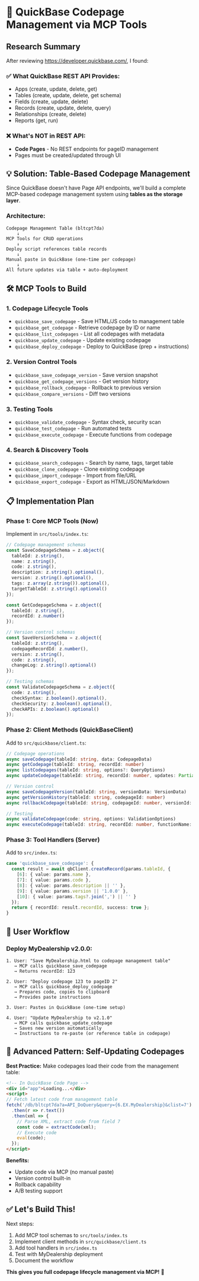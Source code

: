 # 🎯 QuickBase Codepage Management via MCP Tools

## Research Summary

After reviewing https://developer.quickbase.com/, I found:

### ✅ What QuickBase REST API Provides:
- Apps (create, update, delete, get)
- Tables (create, update, delete, get schema)
- Fields (create, update, delete)
- Records (create, update, delete, query)
- Relationships (create, delete)
- Reports (get, run)

### ❌ What's NOT in REST API:
- **Code Pages** - No REST endpoints for pageID management
- Pages must be created/updated through UI

## 💡 Solution: Table-Based Codepage Management

Since QuickBase doesn't have Page API endpoints, we'll build a complete MCP-based codepage management system using **tables as the storage layer**.

### Architecture:
```
Codepage Management Table (bltcpt7da)
    ↓
MCP Tools for CRUD operations
    ↓
Deploy script references table records
    ↓
Manual paste in QuickBase (one-time per codepage)
    ↓
All future updates via table + auto-deployment
```

## 🛠️ MCP Tools to Build

### 1. Codepage Lifecycle Tools
- `quickbase_save_codepage` - Save HTML/JS code to management table
- `quickbase_get_codepage` - Retrieve codepage by ID or name
- `quickbase_list_codepages` - List all codepages with metadata
- `quickbase_update_codepage` - Update existing codepage
- `quickbase_deploy_codepage` - Deploy to QuickBase (prep + instructions)

### 2. Version Control Tools
- `quickbase_save_codepage_version` - Save version snapshot
- `quickbase_get_codepage_versions` - Get version history
- `quickbase_rollback_codepage` - Rollback to previous version
- `quickbase_compare_versions` - Diff two versions

### 3. Testing Tools
- `quickbase_validate_codepage` - Syntax check, security scan
- `quickbase_test_codepage` - Run automated tests
- `quickbase_execute_codepage` - Execute functions from codepage

### 4. Search & Discovery Tools
- `quickbase_search_codepages` - Search by name, tags, target table
- `quickbase_clone_codepage` - Clone existing codepage
- `quickbase_import_codepage` - Import from file/URL
- `quickbase_export_codepage` - Export as HTML/JSON/Markdown

## 📋 Implementation Plan

### Phase 1: Core MCP Tools (Now)
Implement in `src/tools/index.ts`:
```typescript
// Codepage management schemas
const SaveCodepageSchema = z.object({
  tableId: z.string(),
  name: z.string(),
  code: z.string(),
  description: z.string().optional(),
  version: z.string().optional(),
  tags: z.array(z.string()).optional(),
  targetTableId: z.string().optional()
});

const GetCodepageSchema = z.object({
  tableId: z.string(),
  recordId: z.number()
});

// Version control schemas
const SaveVersionSchema = z.object({
  tableId: z.string(),
  codepageRecordId: z.number(),
  version: z.string(),
  code: z.string(),
  changeLog: z.string().optional()
});

// Testing schemas
const ValidateCodepageSchema = z.object({
  code: z.string(),
  checkSyntax: z.boolean().optional(),
  checkSecurity: z.boolean().optional(),
  checkAPIs: z.boolean().optional()
});
```

### Phase 2: Client Methods (QuickBaseClient)
Add to `src/quickbase/client.ts`:
```typescript
// Codepage operations
async saveCodepage(tableId: string, data: CodepageData)
async getCodepage(tableId: string, recordId: number)
async listCodepages(tableId: string, options?: QueryOptions)
async updateCodepage(tableId: string, recordId: number, updates: Partial<CodepageData>)

// Version control
async saveCodepageVersion(tableId: string, versionData: VersionData)
async getVersionHistory(tableId: string, codepageId: number)
async rollbackCodepage(tableId: string, codepageId: number, versionId: number)

// Testing
async validateCodepage(code: string, options: ValidationOptions)
async executeCodepage(tableId: string, recordId: number, functionName: string, params: any)
```

### Phase 3: Tool Handlers (Server)
Add to `src/index.ts`:
```typescript
case 'quickbase_save_codepage': {
  const result = await qbClient.createRecord(params.tableId, {
    [6]: { value: params.name },
    [7]: { value: params.code },
    [8]: { value: params.description || '' },
    [9]: { value: params.version || '1.0.0' },
    [10]: { value: params.tags?.join(',') || '' }
  });
  return { recordId: result.recordId, success: true };
}
```

## 🎯 User Workflow

### Deploy MyDealership v2.0.0:
```
1. User: "Save MyDealership.html to codepage management table"
   → MCP calls quickbase_save_codepage
   → Returns recordId: 123

2. User: "Deploy codepage 123 to pageID 2"
   → MCP calls quickbase_deploy_codepage
   → Prepares code, copies to clipboard
   → Provides paste instructions

3. User: Pastes in QuickBase (one-time setup)

4. User: "Update MyDealership to v2.1.0"
   → MCP calls quickbase_update_codepage
   → Saves new version automatically
   → Instructions to re-paste (or reference table in codepage)
```

## 🚀 Advanced Pattern: Self-Updating Codepages

**Best Practice:** Make codepages load their code from the management table:

```html
<!-- In QuickBase Code Page -->
<div id="app">Loading...</div>
<script>
// Fetch latest code from management table
fetch('/db/bltcpt7da?a=API_DoQuery&query={6.EX.MyDealership}&clist=7')
  .then(r => r.text())
  .then(xml => {
    // Parse XML, extract code from field 7
    const code = extractCode(xml);
    // Execute code
    eval(code);
  });
</script>
```

**Benefits:**
- Update code via MCP (no manual paste)
- Version control built-in
- Rollback capability
- A/B testing support

## ✅ Let's Build This!

Next steps:
1. Add MCP tool schemas to `src/tools/index.ts`
2. Implement client methods in `src/quickbase/client.ts`
3. Add tool handlers in `src/index.ts`
4. Test with MyDealership deployment
5. Document the workflow

**This gives you full codepage lifecycle management via MCP!** 🎉
